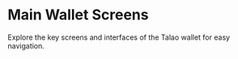 # Main Wallet Screens

Explore the key screens and interfaces of the Talao wallet for easy navigation.
